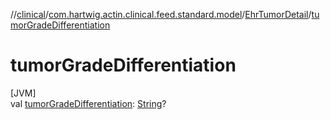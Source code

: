 //[clinical](../../../index.md)/[com.hartwig.actin.clinical.feed.standard.model](../index.md)/[EhrTumorDetail](index.md)/[tumorGradeDifferentiation](tumor-grade-differentiation.md)

# tumorGradeDifferentiation

[JVM]\
val [tumorGradeDifferentiation](tumor-grade-differentiation.md): [String](https://kotlinlang.org/api/latest/jvm/stdlib/kotlin/-string/index.html)?

